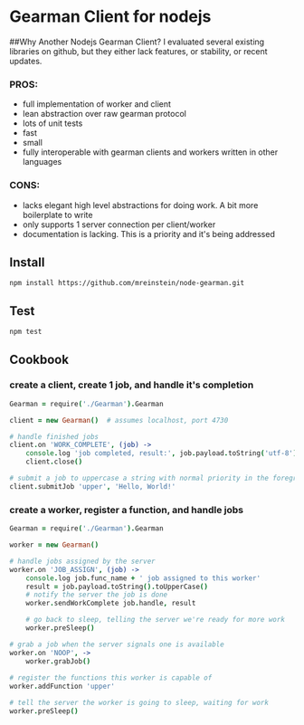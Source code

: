 # Gearman Client for nodejs 


##Why Another Nodejs Gearman Client?
I evaluated several existing libraries on github, but they either lack features, or stability, or recent updates. 

### PROS:

* full implementation of worker and client
* lean abstraction over raw gearman protocol
* lots of unit tests
* fast
* small
* fully interoperable with gearman clients and workers written in other languages

### CONS:

* lacks elegant high level abstractions for doing work. A bit more boilerplate to write
* only supports 1 server connection per client/worker
* documentation is lacking. This is a priority and it's being addressed


## Install
```
npm install https://github.com/mreinstein/node-gearman.git
```

## Test
```
npm test
```


## Cookbook

### create a client, create 1 job, and handle it's completion

```coffeescript
Gearman = require('./Gearman').Gearman

client = new Gearman()  # assumes localhost, port 4730

# handle finished jobs
client.on 'WORK_COMPLETE', (job) ->
	console.log 'job completed, result:', job.payload.toString('utf-8')
	client.close()

# submit a job to uppercase a string with normal priority in the foreground
client.submitJob 'upper', 'Hello, World!'
```


### create a worker, register a function, and handle jobs

```coffeescript
Gearman = require('./Gearman').Gearman

worker = new Gearman()

# handle jobs assigned by the server
worker.on 'JOB_ASSIGN', (job) ->
	console.log job.func_name + ' job assigned to this worker'
	result = job.payload.toString().toUpperCase()
	# notify the server the job is done
	worker.sendWorkComplete job.handle, result

	# go back to sleep, telling the server we're ready for more work
	worker.preSleep()

# grab a job when the server signals one is available
worker.on 'NOOP', ->
	worker.grabJob()
	
# register the functions this worker is capable of
worker.addFunction 'upper'

# tell the server the worker is going to sleep, waiting for work
worker.preSleep()
```

